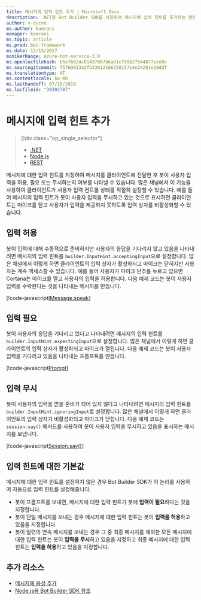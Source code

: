 ```yaml
---
title: 메시지에 입력 힌트 추가 | Microsoft Docs
description: .NET용 Bot Builder SDK를 사용하여 메시지에 입력 힌트를 추가하는 방법에 대해 알아봅니다.
author: v-ducvo
ms.author: kamrani
manager: kamrani
ms.topic: article
ms.prod: bot-framework
ms.date: 12/13/2017
monikerRange: azure-bot-service-3.0
ms.openlocfilehash: b5efb024c01437867b6ab1cf99b2f544077eee0c
ms.sourcegitcommit: f576981342fb3361216675815714e24281e20ddf
ms.translationtype: HT
ms.contentlocale: ko-KR
ms.lasthandoff: 07/18/2018
ms.locfileid: "39302787"
---
```

# <a name="add-input-hints-to-messages"></a>메시지에 입력 힌트 추가
> [!div class="op_single_selector"]
> - [.NET](../dotnet/bot-builder-dotnet-add-input-hints.md)
> - [Node.js](../nodejs/bot-builder-nodejs-send-input-hints.md)
> - [REST](../rest-api/bot-framework-rest-connector-add-input-hints.md)

메시지에 대한 입력 힌트를 지정하여 메시지를 클라이언트에 전달한 후 봇이 사용자 입력을 허용, 필요 또는 무시하는지 여부를 나타낼 수 있습니다. 많은 채널에서 이 기능을 사용하여 클라이언트가 사용자 입력 컨트롤 상태를 적절히 설정할 수 있습니다. 예를 들어 메시지의 입력 힌트가 봇이 사용자 입력을 무시하고 있는 것으로 표시하면 클라이언트는 마이크를 닫고 사용자가 입력을 제공하지 못하도록 입력 상자를 비활성화할 수 있습니다.

## <a name="accepting-input"></a>입력 허용

봇이 입력에 대해 수동적으로 준비하지만 사용자의 응답을 기다리지 않고 있음을 나타내려면 메시지의 입력 힌트를 `builder.InputHint.acceptingInput`으로 설정합니다. 많은 채널에서 이렇게 하면 클라이언트의 입력 상자가 활성화되고 마이크는 닫히지만 사용자는 계속 액세스할 수 있습니다. 예를 들어 사용자가 마이크 단추를 누르고 있으면 Cortana는 마이크를 열고 사용자의 입력을 허용합니다. 다음 예제 코드는 봇이 사용자 입력을 수락한다는 것을 나타내는 메시지를 만듭니다.

[!code-javascript[IMessage.speak](../includes/code/node-input-hints.js#InputHintAcceptingInput)]

## <a name="expecting-input"></a>입력 필요

봇이 사용자의 응답을 기다리고 있다고 나타내려면 메시지의 입력 힌트를 `builder.InputHint.expectingInput`으로 설정합니다. 많은 채널에서 이렇게 하면 클라이언트의 입력 상자가 활성화되고 마이크가 열립니다. 다음 예제 코드는 봇이 사용자 입력을 기다리고 있음을 나타내는 프롬프트를 만듭니다.

[!code-javascript[Prompt](../includes/code/node-input-hints.js#InputHintExpectingInput)]

## <a name="ignoring-input"></a>입력 무시

봇이 사용자의 입력을 받을 준비가 되어 있지 않다고 나타내려면 메시지의 입력 힌트를 `builder.InputHint.ignoringInput`로 설정합니다. 많은 채널에서 이렇게 하면 클라이언트의 입력 상자가 비활성화되고 마이크가 닫힙니다. 다음 예제 코드는 `session.say()` 메서드를 사용하여 봇이 사용자 입력을 무시하고 있음을 표시하는 메시지를 보냅니다.

[!code-javascript[Session.say()](../includes/code/node-input-hints.js#InputHintIgnoringInput)]

## <a name="default-values-for-input-hint"></a>입력 힌트에 대한 기본값

메시지에 대한 입력 힌트를 설정하지 않은 경우 Bot Builder SDK가 이 논리를 사용하여 자동으로 입력 힌트를 설정해줍니다. 

- 봇이 프롬프트를 보내면, 메시지에 대한 입력 힌트가 봇에 **입력이 필요**하다는 것을 지정합니다.</li>
- 봇이 단일 메시지를 보내는 경우 메시지에 대한 입력 힌트는 봇이 **입력을 허용**하고 있음을 지정합니다.</li>
- 봇이 일련의 연속 메시지를 보내는 경우 그 중 최종 메시지를 제외한 모든 메시지에 대한 입력 힌트는 봇이 **입력을 무시**하고 있음을 지정하고 최종 메시지에 대한 입력 힌트는 **입력을 허용**하고 있음을 지정합니다.

## <a name="additional-resources"></a>추가 리소스

- [메시지에 음성 추가](bot-builder-nodejs-text-to-speech.md)
- [Node.js용 Bot Builder SDK 참조][SDKReference]

[SDKReference]: https://docs.botframework.com/en-us/node/builder/chat-reference/modules/_botbuilder_d_.html

